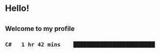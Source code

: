 
<h1>Hello!<h1>
<h2>Welcome to my profile<h2>

<!--START_SECTION:waka-->

```txt
C#   1 hr 42 mins    █████████████████████████   100.00 %
```

<!--END_SECTION:waka-->
